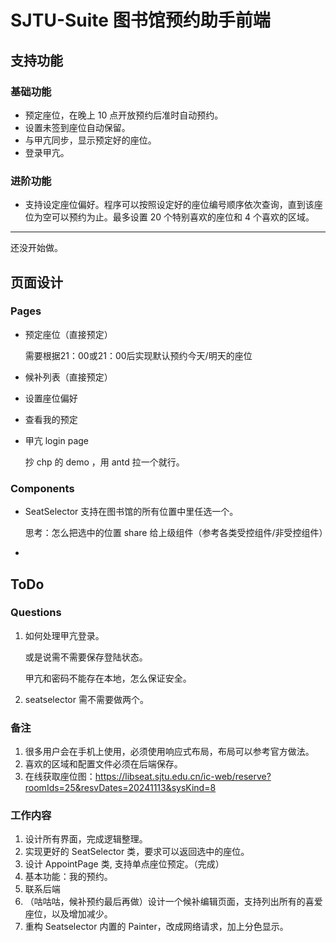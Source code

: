 # SJTU-Suite 图书馆预约助手前端

## 支持功能

### 基础功能

- 预定座位，在晚上 10 点开放预约后准时自动预约。
- 设置未签到座位自动保留。
- 与甲亢同步，显示预定好的座位。
- 登录甲亢。

### 进阶功能

- 支持设定座位偏好。程序可以按照设定好的座位编号顺序依次查询，直到该座位为空可以预约为止。最多设置 20 个特别喜欢的座位和 4 个喜欢的区域。

---

还没开始做。

## 页面设计

### Pages

- 预定座位（直接预定）

  需要根据21：00或21：00后实现默认预约今天/明天的座位

- 候补列表（直接预定）

- 设置座位偏好

- 查看我的预定

- 甲亢 login page

  抄 chp 的 demo ，用 antd 拉一个就行。

### Components

- SeatSelector 支持在图书馆的所有位置中里任选一个。

  思考：怎么把选中的位置 share 给上级组件（参考各类受控组件/非受控组件）

- 

## ToDo

### Questions

1. 如何处理甲亢登录。

   或是说需不需要保存登陆状态。

   甲亢和密码不能存在本地，怎么保证安全。
   
2. seatselector 需不需要做两个。

### 备注

1. 很多用户会在手机上使用，必须使用响应式布局，布局可以参考官方做法。
2. 喜欢的区域和配置文件必须在后端保存。
3. 在线获取座位图：https://libseat.sjtu.edu.cn/ic-web/reserve?roomIds=25&resvDates=20241113&sysKind=8

### 工作内容

1. 设计所有界面，完成逻辑整理。
2. 实现更好的 SeatSelector 类，要求可以返回选中的座位。
3. 设计 AppointPage 类, 支持单点座位预定。（完成）
4. 基本功能：我的预约。
5. 联系后端
6. （咕咕咕，候补预约最后再做）设计一个候补编辑页面，支持列出所有的喜爱座位，以及增加减少。
7. 重构 Seatselector 内置的 Painter，改成网络请求，加上分色显示。

